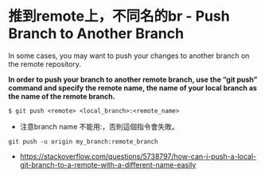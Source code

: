 # 推到remote上，不同名的br - Push Branch to Another Branch

In some cases, you may want to push your changes to another branch on the remote repository.

**In order to push your branch to another remote branch, use the “git push” command and specify the remote name, the name of your local branch as the name of the remote branch.**

```
$ git push <remote> <local_branch>:<remote_name>
```

- 注意branch name 不能用:，否則這個指令會失敗。

`git push -u origin my_branch:remote_branch`

- https://stackoverflow.com/questions/5738797/how-can-i-push-a-local-git-branch-to-a-remote-with-a-different-name-easily
